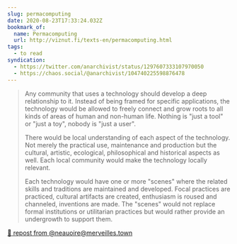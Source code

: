 ```yaml
---
slug: permacomputing
date: 2020-08-23T17:33:24.032Z
bookmark_of:
  name: Permacomputing
  url: http://viznut.fi/texts-en/permacomputing.html
tags:
  - to read
syndication:
  - https://twitter.com/anarchivist/status/1297607333107970050
  - https://chaos.social/@anarchivist/104740225598876478
---
```

> Any community that uses a technology should develop a deep relationship to it. Instead of being framed for specific applications, the technology would be allowed to freely connect and grow roots to all kinds of areas of human and non-human life. Nothing is "just a tool" or "just a toy", nobody is "just a user".
>
> There would be local understanding of each aspect of the technology. Not merely the practical use, maintenance and production but the cultural, artistic, ecological, philosophical and historical aspects as well. Each local community would make the technology locally relevant.
>
> Each technology would have one or more "scenes" where the related skills and traditions are maintained and developed. Focal practices are practiced, cultural artifacts are created, enthusiasm is roused and channeled, inventions are made. The "scenes" would not replace formal institutions or utilitarian practices but would rather provide an undergrowth to support them.

<a href="https://merveilles.town/@neauoire/104739775205254606" class="u-repost-of">🔄 repost from @neauoire@merveilles.town</a>
